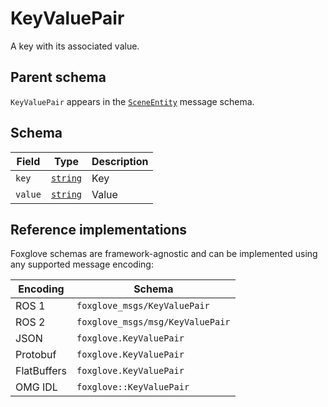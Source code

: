 # KeyValuePair

A key with its associated value.

## Parent schema

`KeyValuePair` appears in the [`SceneEntity`](./scene-entity.md) message schema.

## Schema

| Field   | Type                                   | Description |
| ------- | -------------------------------------- | ----------- |
| `key`   | [`string`](./built-in-types.md#string) | Key         |
| `value` | [`string`](./built-in-types.md#string) | Value       |

## Reference implementations

Foxglove schemas are framework-agnostic and can be implemented using any supported message encoding:

| Encoding    | Schema                           |
| ----------- | -------------------------------- |
| ROS 1       | `foxglove_msgs/KeyValuePair`     |
| ROS 2       | `foxglove_msgs/msg/KeyValuePair` |
| JSON        | `foxglove.KeyValuePair`          |
| Protobuf    | `foxglove.KeyValuePair`          |
| FlatBuffers | `foxglove.KeyValuePair`          |
| OMG IDL     | `foxglove::KeyValuePair`         |
